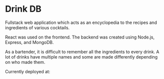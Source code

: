 # Drink DB

Fullstack web application which acts as an encyclopedia to the recipes and ingredients of various cocktails.

React was used on the frontend. The backend was created using Node.js, Express, and MongoDB.

As a bartender, it is difficult to remember all the ingredients to every drink. A lot of drinks have multiple names and some are made differently depending on who made them.

Currently deployed at:
